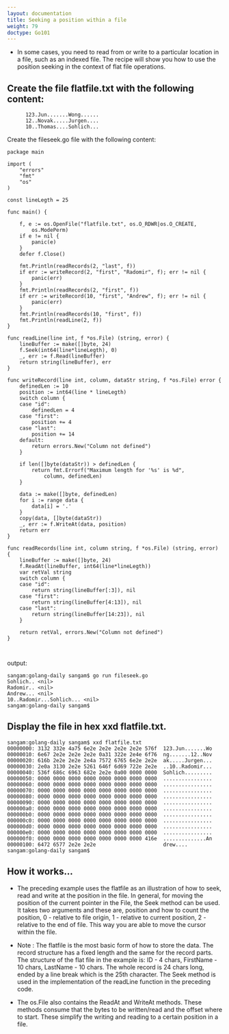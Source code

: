 ```yaml
---
layout: documentation
title: Seeking a position within a file
weight: 79
doctype: Go101
---
```




- In some cases, you need to read from or write to a particular location in a file, such as an indexed file. 
The recipe will show you how to use the position seeking in the context of flat file operations.

## Create the file flatfile.txt with the following content:
```
      123.Jun.......Wong......
      12..Novak.....Jurgen....
      10..Thomas....Sohlich...
```
Create the fileseek.go file with the following content:

```
package main

import (
	"errors"
	"fmt"
	"os"
)

const lineLegth = 25

func main() {

	f, e := os.OpenFile("flatfile.txt", os.O_RDWR|os.O_CREATE,
		os.ModePerm)
	if e != nil {
		panic(e)
	}
	defer f.Close()

	fmt.Println(readRecords(2, "last", f))
	if err := writeRecord(2, "first", "Radomir", f); err != nil {
		panic(err)
	}
	fmt.Println(readRecords(2, "first", f))
	if err := writeRecord(10, "first", "Andrew", f); err != nil {
		panic(err)
	}
	fmt.Println(readRecords(10, "first", f))
	fmt.Println(readLine(2, f))
}

func readLine(line int, f *os.File) (string, error) {
	lineBuffer := make([]byte, 24)
	f.Seek(int64(line*lineLegth), 0)
	_, err := f.Read(lineBuffer)
	return string(lineBuffer), err
}

func writeRecord(line int, column, dataStr string, f *os.File) error {
	definedLen := 10
	position := int64(line * lineLegth)
	switch column {
	case "id":
		definedLen = 4
	case "first":
		position += 4
	case "last":
		position += 14
	default:
		return errors.New("Column not defined")
	}

	if len([]byte(dataStr)) > definedLen {
		return fmt.Errorf("Maximum length for '%s' is %d",
			column, definedLen)
	}

	data := make([]byte, definedLen)
	for i := range data {
		data[i] = '.'
	}
	copy(data, []byte(dataStr))
	_, err := f.WriteAt(data, position)
	return err
}

func readRecords(line int, column string, f *os.File) (string, error) {
	lineBuffer := make([]byte, 24)
	f.ReadAt(lineBuffer, int64(line*lineLegth))
	var retVal string
	switch column {
	case "id":
		return string(lineBuffer[:3]), nil
	case "first":
		return string(lineBuffer[4:13]), nil
	case "last":
		return string(lineBuffer[14:23]), nil
	}

	return retVal, errors.New("Column not defined")
}



```
output:

```
sangam:golang-daily sangam$ go run fileseek.go
Sohlich.. <nil>
Radomir.. <nil>
Andrew... <nil>
10..Radomir...Sohlich... <nil>
sangam:golang-daily sangam$ 

```
## Display the file in hex xxd flatfile.txt.

```
sangam:golang-daily sangam$ xxd flatfile.txt
00000000: 3132 332e 4a75 6e2e 2e2e 2e2e 2e2e 576f  123.Jun.......Wo
00000010: 6e67 2e2e 2e2e 2e2e 0a31 322e 2e4e 6f76  ng.......12..Nov
00000020: 616b 2e2e 2e2e 2e4a 7572 6765 6e2e 2e2e  ak.....Jurgen...
00000030: 2e0a 3130 2e2e 5261 646f 6d69 722e 2e2e  ..10..Radomir...
00000040: 536f 686c 6963 682e 2e2e 0a00 0000 0000  Sohlich.........
00000050: 0000 0000 0000 0000 0000 0000 0000 0000  ................
00000060: 0000 0000 0000 0000 0000 0000 0000 0000  ................
00000070: 0000 0000 0000 0000 0000 0000 0000 0000  ................
00000080: 0000 0000 0000 0000 0000 0000 0000 0000  ................
00000090: 0000 0000 0000 0000 0000 0000 0000 0000  ................
000000a0: 0000 0000 0000 0000 0000 0000 0000 0000  ................
000000b0: 0000 0000 0000 0000 0000 0000 0000 0000  ................
000000c0: 0000 0000 0000 0000 0000 0000 0000 0000  ................
000000d0: 0000 0000 0000 0000 0000 0000 0000 0000  ................
000000e0: 0000 0000 0000 0000 0000 0000 0000 0000  ................
000000f0: 0000 0000 0000 0000 0000 0000 0000 416e  ..............An
00000100: 6472 6577 2e2e 2e2e                      drew....
sangam:golang-daily sangam$ 
```
## How it works...

- The preceding example uses the flatfile as an illustration of how to seek, read and write at 
the position in the file. In general, for moving the position of the current pointer in the File, 
the Seek method can be used. It takes two arguments and these are, position and how to count the position, 
0 - relative to file origin, 1 - relative to current position, 2 - relative to the end of file. This way you 
are able to move the cursor within the file. 

- Note : The flatfile is the most basic form of how to store the data. The record structure has a fixed length and the same for the record parts. The structure of the flat file in the example is: ID - 4 chars, 
FirstName - 10 chars, LastName - 10 chars. The whole record is 24 chars long, ended by a 
line break which is the 25th character. The Seek method is used in the implementation of the readLine function in the preceding code.

- The os.File also contains the ReadAt and WriteAt methods. These methods consume that the bytes to be written/read and the offset where to start. 
These simplify the writing and reading to a certain position in a file.
